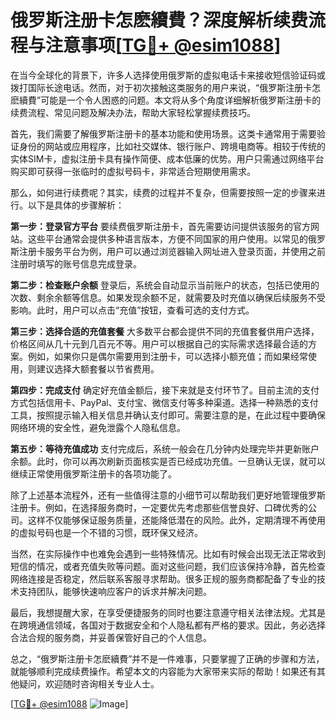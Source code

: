 # 俄罗斯注册卡怎麽續費？深度解析续费流程与注意事项[[TG💪+ @esim1088](https://t.me/s/esim1088)]

在当今全球化的背景下，许多人选择使用俄罗斯的虚拟电话卡来接收短信验证码或拨打国际长途电话。然而，对于初次接触这类服务的用户来说，“俄罗斯注册卡怎麽續費”可能是一个令人困惑的问题。本文将从多个角度详细解析俄罗斯注册卡的续费流程、常见问题及解决办法，帮助大家轻松掌握续费技巧。

首先，我们需要了解俄罗斯注册卡的基本功能和使用场景。这类卡通常用于需要验证身份的网站或应用程序，比如社交媒体、银行账户、跨境电商等。相较于传统的实体SIM卡，虚拟注册卡具有操作简便、成本低廉的优势。用户只需通过网络平台购买即可获得一张临时的虚拟号码卡，非常适合短期使用需求。

那么，如何进行续费呢？其实，续费的过程并不复杂，但需要按照一定的步骤来进行。以下是具体的步骤解析：

**第一步：登录官方平台**
要续费俄罗斯注册卡，首先需要访问提供该服务的官方网站。这些平台通常会提供多种语言版本，方便不同国家的用户使用。以常见的俄罗斯注册卡服务平台为例，用户可以通过浏览器输入网址进入登录页面，并使用之前注册时填写的账号信息完成登录。

**第二步：检查账户余额**
登录后，系统会自动显示当前账户的状态，包括已使用的次数、剩余余额等信息。如果发现余额不足，就需要及时充值以确保后续服务不受影响。此时，用户可以点击“充值”按钮，查看可选的支付方式。

**第三步：选择合适的充值套餐**
大多数平台都会提供不同的充值套餐供用户选择，价格区间从几十元到几百元不等。用户可以根据自己的实际需求选择最合适的方案。例如，如果你只是偶尔需要用到注册卡，可以选择小额充值；而如果经常使用，则建议选择大额套餐以节省费用。

**第四步：完成支付**
确定好充值金额后，接下来就是支付环节了。目前主流的支付方式包括信用卡、PayPal、支付宝、微信支付等多种渠道。选择一种熟悉的支付工具，按照提示输入相关信息并确认支付即可。需要注意的是，在此过程中要确保网络环境的安全性，避免泄露个人隐私信息。

**第五步：等待充值成功**
支付完成后，系统一般会在几分钟内处理完毕并更新账户余额。此时，你可以再次刷新页面核实是否已经成功充值。一旦确认无误，就可以继续正常使用俄罗斯注册卡的各项功能了。

除了上述基本流程外，还有一些值得注意的小细节可以帮助我们更好地管理俄罗斯注册卡。例如，在选择服务商时，一定要优先考虑那些信誉良好、口碑优秀的公司。这样不仅能够保证服务质量，还能降低潜在的风险。此外，定期清理不再使用的虚拟号码也是一个不错的习惯，既环保又经济。

当然，在实际操作中也难免会遇到一些特殊情况。比如有时候会出现无法正常收到短信的情况，或者充值失败等问题。面对这些问题，我们应该保持冷静，首先检查网络连接是否稳定，然后联系客服寻求帮助。很多正规的服务商都配备了专业的技术支持团队，能够快速响应客户的诉求并解决问题。

最后，我想提醒大家，在享受便捷服务的同时也要注意遵守相关法律法规。尤其是在跨境通信领域，各国对于数据安全和个人隐私都有严格的要求。因此，务必选择合法合规的服务商，并妥善保管好自己的个人信息。

总之，“俄罗斯注册卡怎麽續費”并不是一件难事，只要掌握了正确的步骤和方法，就能够顺利完成续费操作。希望本文的内容能为大家带来实际的帮助！如果还有其他疑问，欢迎随时咨询相关专业人士。

[[TG💪+ @esim1088](https://t.me/s/esim1088) ![Image](https://i.postimg.cc/4NQfJmqS/Snipaste-2025-05-13-00-14-12.png)]